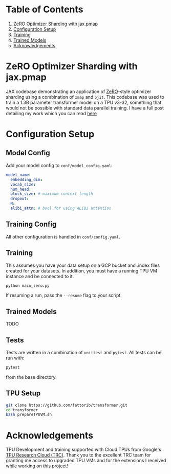 # Table of Contents

1. [ZeRO Optimizer Sharding with jax.pmap](#zero-optimizer-sharding-with-jax.pmap)
2. [Configuration Setup](#configuration-setup)
3. [Training](#training)
4. [Trained Models](#trained-models)
5. [Acknowledgements](#acknowledgements)

# ZeRO Optimizer Sharding with jax.pmap

JAX codebase demonstrating an application of [ZeRO](https://arxiv.org/abs/1910.02054)-style optimizer sharding using a combination of ```xmap``` and ```pjit```. This codebase was used to train a 1.3B parameter transformer model on a TPU v3-32, something that would not be possible with standard data parallel training. I have a full post detailing my work which you can read [here](TODO) 

# Configuration Setup

## Model Config

Add your model config to ```conf/model_config.yaml```:

```yaml
model_name:
  embedding_dim: 
  vocab_size: 
  num_head: 
  block_size: # maximum context length 
  dropout: 
  N: 
  alibi_attn: # bool for using ALiBi attention 
```

## Training Config

All other configuration is handled in ```conf/config.yaml```.
## Training

This assumes you have your data setup on a GCP bucket and .index files created for your datasets. In addition, you must have a running TPU VM instance and be connected to it.

```bash
python main_zero.py
```

If resuming a run, pass the ```--resume``` flag to your script.

## Trained Models

TODO

## Tests

Tests are written in a combination of ```unittest``` and ```pytest```. All tests can be run with:
```bash
pytest
```
from the base directory.

## TPU Setup

```bash
git clone https://github.com/fattorib/transformer.git
cd transformer 
bash prepareTPUVM.sh
```

# Acknowledgements

TPU Development and training supported with Cloud TPUs from Google's [TPU Research Cloud (TRC)](https://sites.research.google/trc/about/). Thank you to the excellent TRC team for granting me access to upgraded TPU VMs and for the extensions I received while working on this project! 
